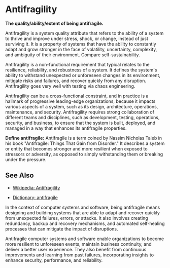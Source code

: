 # Antifragility

**The quality/ability/extent of being antifragile.**

<span data-chatgpt-prompt="explain antifragility (system quality attribute, non-functional requirement, cross-functional constraint)">

Antifragility is a system quality attribute that refers to the ability of a system to thrive and improve under stress, shock, or change, instead of just surviving it. It is a property of systems that have the ability to constantly adapt and grow stronger in the face of volatility, uncertainty, complexity, and ambiguity of their environment.  Compare self-sustainability.

Antifragility is a non-functional requirement that typical relates to the resilience, reliability, and robustness of a system. It defines the system's ability to withstand unexpected or unforeseen changes in its environment, mitigate risks and failures, and recover quickly from any disruption. Antifragility goes very well with testing via chaos engineering.

Antifragility can be a cross-functional constraint, and in practice is a hallmark of progressive leading-edge organizations, because it impacts various aspects of a system, such as its design, architecture, operations, maintenance, and security. Antifragility requires strong collaboration of different teams and disciplines, such as development, testing, operations, security, and business, to ensure that the system is built, deployed, and managed in a way that enhances its antifragile properties.

</span>

**Define antifragile:** <span data-chatgpt-prompt="define antifragile (computers and software)">Antifragile is a term coined by Nassim Nicholas Taleb in his book "Antifragile: Things That Gain from Disorder." It describes a system or entity that becomes stronger and more resilient when exposed to stressors or adversity, as opposed to simply withstanding them or breaking under the pressure.

## See Also

* [Wikipedia: Antifragility](https://wikipedia.org/wiki/Antifragility)

* [Dictionary: antifragile](https://www.dictionary.com/browse/antifragile)

In the context of computer systems and software, being antifragile means designing and building systems that are able to adapt and recover quickly from unexpected failures, errors, or attacks. It also involves creating redundancy, backup and recovery mechanisms, and automated self-healing processes that can mitigate the impact of disruptions.

Antifragile computer systems and software enable organizations to become more resilient to unforeseen events, maintain business continuity, and deliver a better user experience. They also benefit from continuous improvements and learning from past failures, incorporating insights to enhance security, performance, and reliability.
</span>
